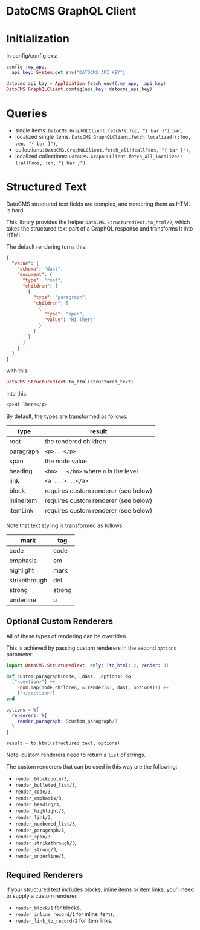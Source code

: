 # DatoCMS GraphQL Client

# Initialization

In config/config.exs:

```elixir
config :my_app,
  api_key: System.get_env("DATOCMS_API_KEY")
```

```elixir
datocms_api_key = Application.fetch_env!(:my_app, :api_key)
DatoCMS.GraphQLClient.config(api_key: datocms_api_key)
```

# Queries

* single items: `DatoCMS.GraphQLClient.fetch!(:foo, "{ bar }").bar`,
* localized single items: `DatoCMS.GraphQLClient.fetch_localized!(:foo, :en, "{ bar }")`,
* collections: `DatoCMS.GraphQLClient.fetch_all!(:allFoos, "{ bar }")`,
* localized collections: `DatoCMS.GraphQLClient.fetch_all_localized!(:allFoos, :en, "{ bar }")`.

# Structured Text

DatoCMS structured text fields are complex, and rendering them
as HTML is hard.

This library provides the helper `DatoCMS.StructuredText.to_html/2`,
which takes the structured text part of a GraphQL response and
transforms it into HTML.

The default rendering turns this:

```json
{
  "value": {
    "schema": "dast",
    "document": {
      "type": "root",
      "children": [
        {
          "type": "paragraph",
          "children": [
            {
              "type": "span",
              "value": "Hi There"
            }
          ]
        }
      ]
    }
  }
}
```

with this:

```elixir
DatoCMS.StructuredText.to_html(structured_text)
```

into this:

```html
<p>Hi There</p>
```

By default, the types are transformed as follows:

| type       | result                                |
|------------|---------------------------------------|
| root       | the rendered children                 |
| paragraph  | `<p>...</p>`                          |
| span       | the node value                        |
| heading    | `<hn>...</hn>` where `n` is the level |
| link       | `<a ...>...</a>`                      |
| block      | requires custom renderer (see below)  |
| inlineItem | requires custom renderer (see below)  |
| itemLink   | requires custom renderer (see below)  |

Note that text styling is transformed as follows:

| mark          | tag    |
|---------------|--------|
| code          | code   |
| emphasis      | em     |
| highlight     | mark   |
| strikethrough | del    |
| strong        | strong |
| underline     | u      |

## Optional Custom Renderers

All of these types of rendering can be overriden.

This is achieved by passing custom renderers in the second `options`
parameter:

```elixir
import DatoCMS.StructuredText, only: [to_html: 2, render: 3]

def custom_paragraph(node, _dast, _options) do
  ["<section>"] ++
    Enum.map(node.children, &(render(&1, dast, options))) ++
    ["</section>"]
end

options = %{
  renderers: %{
    render_paragraph: &custom_paragraph/3
  }
}

result = to_html(structured_text, options)
```

Note: custom renderers need to return a `list` of strings.

The custom renderers that can be used in this way are the following:

* `render_blockquote/3`,
* `render_bulleted_list/3`,
* `render_code/3`,
* `render_emphasis/3`,
* `render_heading/3`,
* `render_highlight/3`,
* `render_link/3`,
* `render_numbered_list/3`,
* `render_paragraph/3`,
* `render_span/3`.
* `render_strikethrough/3`,
* `render_strong/3`,
* `render_underline/3`,

## Required Renderers

If your structured text includes blocks, inline items
or item links, you'll need to supply a custom renderer.

* `render_block/1` for blocks,
* `render_inline_record/1` for inline items,
* `render_link_to_record/2` for item links.
